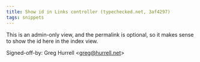 ```yaml
---
title: Show id in Links controller (typechecked.net, 3af4297)
tags: snippets
---
```


This is an admin-only view, and the permalink is optional, so it makes sense to show the id here in the index view.

Signed-off-by: Greg Hurrell &lt;greg@hurrell.net&gt;
